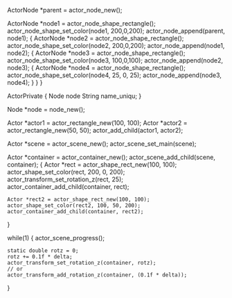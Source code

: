 
ActorNode *parent = actor_node_new();

ActorNode *node1 = actor_node_shape_rectangle();
actor_node_shape_set_color(node1, 200,0,200);
actor_node_append(parent, node1);
{
    ActorNode *node2 = actor_node_shape_rectangle();
    actor_node_shape_set_color(node2, 200,0,200);
    actor_node_append(node1, node2);
    {
        ActorNode *node3 = actor_node_shape_rectangle();
        actor_node_shape_set_color(node3, 100,0,100);
        actor_node_append(node2, node3);
        {
            ActorNode *node4 = actor_node_shape_rectangle();
            actor_node_shape_set_color(node4, 25, 0, 25);
            actor_node_append(node3, node4);
        }
    }
}


ActorPrivate {
    Node node
    String name_uniqu;
}

<!-- ACTOR NODE -->

Node *node = node_new();

Actor *actor1 = actor_rectangle_new(100, 100);
Actor *actor2 = actor_rectangle_new(50, 50);
actor_add_child(actor1, actor2);

<!-- ACTOR PURO -->
Actor *scene = actor_scene_new();
actor_scene_set_main(scene);

Actor *container = actor_container_new();
actor_scene_add_child(scene, container);
{
    Actor *rect = actor_shape_rect_new(100, 100);
    actor_shape_set_color(rect, 200, 0, 200);
    actor_transform_set_rotation_z(rect, 25);
    actor_container_add_child(container, rect);

    Actor *rect2 = actor_shape_rect_new(100, 100);
    actor_shape_set_color(rect2, 100, 50, 200);
    actor_container_add_child(container, rect2);
}

while(1) {
    actor_scene_progress();

    static double rotz = 0;
    rotz += 0.1f * delta;
    actor_transform_set_rotation_z(container, rotz);
    // or
    actor_transform_add_rotation_z(container, (0.1f * delta));
}
